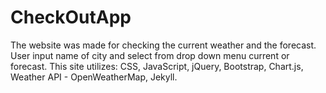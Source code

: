 # CheckOutApp
The website was made for checking the current weather and the forecast. 
User input name of city and select from drop down menu current or forecast.
This site utilizes: CSS, JavaScript, jQuery, Bootstrap, Chart.js, Weather API - OpenWeatherMap, Jekyll.
